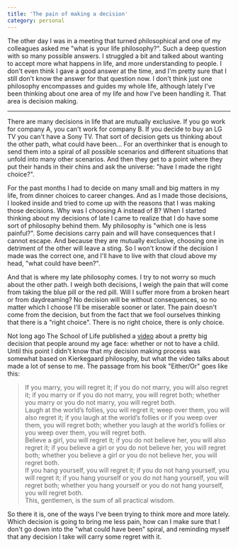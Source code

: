 ```yaml
---
title: 'The pain of making a decision'
category: personal
---
```


The other day I was in a meeting that turned philosophical and one of my colleagues asked me "what is your life philosophy?". Such a deep question with so many possible answers. I struggled a bit and talked about wanting to accept more what happens in life, and more understanding to people. I don't even think I gave a good answer at the time, and I'm pretty sure that I still don't know the answer for that question now. I don't think just one philosophy encompasses and guides my whole life, although lately I've been thinking about one area of my life and how I've been handling it. That area is decision making.

---

There are many decisions in life that are mutually exclusive. If you go work for company A, you can't work for company B. If you decide to buy an LG TV you can't have a Sony TV. That sort of decision gets us thinking about the other path, what could have been... For an overthinker that is enough to send them into a spiral of all possible scenarios and different situations that unfold into many other scenarios. And then they get to a point where they put their hands in their chins and ask the universe: "have I made the right choice?".

For the past months I had to decide on many small and big matters in my life, from dinner choices to career changes. And as I made those decisions, I looked inside and tried to come up with the reasons that I was making those decisions. Why was I choosing A instead of B? When I started thinking about my decisions of late I came to realize that I do have some sort of philosophy behind them. My philosophy is "which one is less painful?". Some decisions carry pain and will have consequences that I cannot escape. And because they are mutually exclusive, choosing one in detriment of the other will leave a sting. So I won't know if the decision I made was the correct one, and I'll have to live with that cloud above my head, "what could have been?".

And that is where my late philosophy comes. I try to not worry so much about the other path. I weigh both decisions, I weigh the pain that will come from taking the blue pill or the red pill. Will I suffer more from a broken heart or from daydreaming? No decision will be without consequences, so no matter which I choose I'll be miserable sooner or later. The pain doesn't come from the decision, but from the fact that we fool ourselves thinking that there is a "right choice". There is no right choice, there is only choice.

Not long ago The School of Life published a [video](https://www.youtube.com/watch?v=f8RPUJhULLE) about a pretty big decision that people around my age face: whether or not to have a child. Until this point I didn't know that my decision making process was somewhat based on Kierkegaard philosophy, but what the video talks about made a lot of sense to me. The passage from his book "Either/Or" goes like this:

> If you marry, you will regret it; if you do not marry, you will also regret it; if you marry or if you do not marry, you will regret both; whether you marry or you do not marry, you will regret both.  
> Laugh at the world’s follies, you will regret it; weep over them, you will also regret it; if you laugh at the world’s follies or if you weep over them, you will regret both; whether you laugh at the world’s follies or you weep over them, you will regret both.  
> Believe a girl, you will regret it; if you do not believe her, you will also regret it; if you believe a girl or you do not believe her, you will regret both; whether you believe a girl or you do not believe her, you will regret both.  
> If you hang yourself, you will regret it; if you do not hang yourself, you will regret it; if you hang yourself or you do not hang yourself, you will regret both; whether you hang yourself or you do not hang yourself, you will regret both.  
> This, gentlemen, is the sum of all practical wisdom.

So there it is, one of the ways I've been trying to think more and more lately. Which decision is going to bring me less pain, how can I make sure that I don't go down into the "what could have been" spiral, and reminding myself that any decision I take will carry some regret with it.
